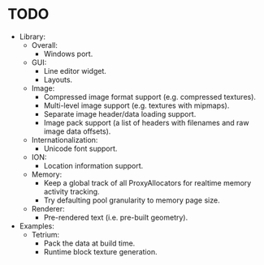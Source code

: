 # TODO
* Library:
	* Overall:
		- Windows port.
	* GUI:
		- Line editor widget.
		- Layouts.
	* Image:
		- Compressed image format support (e.g. compressed textures).
		- Multi-level image support (e.g. textures with mipmaps).
		- Separate image header/data loading support.
		- Image pack support (a list of headers with filenames and raw image data offsets).
	* Internationalization:
		- Unicode font support.
	* ION:
		- Location information support.
	* Memory:
		- Keep a global track of all ProxyAllocators for realtime memory activity tracking.
		- Try defaulting pool granularity to memory page size.
	* Renderer:
		- Pre-rendered text (i.e. pre-built geometry).
* Examples:
	* Tetrium:
		- Pack the data at build time.
		- Runtime block texture generation.
